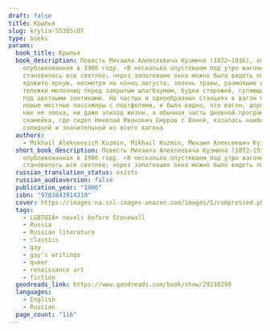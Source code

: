 ```yaml
---
draft: false
title: Крылья
slug: krylia-55385c07
type: books
params:
  book_title: Крылья
  book_description: Повесть Михаила Алексеевича Кузмина (1872—1936), впервые
    опубликованная в 1906 году. «В несколько опустевшем под утро вагоне
    становилось все светлее; через запотевшие окна можно было видеть почти
    ядовито-яркую, несмотря на конец августа, зелень травы, размокшие дороги,
    тележки молочниц перед закрытым шлагбаумом, будки сторожей, гуляющих дачниц
    под цветными зонтиками. На частых и однообразных станциях в вагон набирались
    новые местные пассажиры с портфелями, и было видно, что вагон, дорога, — для
    них не эпоха, ни даже эпизод жизни, а обычная часть дневной программы, и
    скамейка, где сидел Николай Иванович Смуров с Ваней, казалась наиболее
    солидной и значительной из всего вагона
  authors:
    - Mikhail Alekseevich Kuzmin, Mikhail Kuzmin, Михаил Алексеевич Кузмин
  short_book_description: Повесть Михаила Алексеевича Кузмина (1872—1936), впервые
    опубликованная в 1906 году. «В несколько опустевшем под утро вагоне
    становилось все светлее; через запотевшие окна можно было видеть почти...
  russian_translation_status: exists
  russian_audioversion: false
  publication_year: "1906"
  isbn: "9781843914310"
  cover: https://images-na.ssl-images-amazon.com/images/S/compressed.photo.goodreads.com/books/1456102230i/29240298.jpg
  tags:
    - LGBTQIA+ novels before Stonewall
    - Russia
    - Russian literature
    - classics
    - gay
    - gay's writings
    - queer
    - renaissance art
    - fiction
  goodreads_link: https://www.goodreads.com/book/show/29240298
  languages:
    - English
    - Russian
  page_count: "116"
---
```

